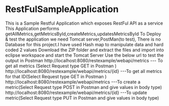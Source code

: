 # RestFulSampleApplication
This is a Sample Restful Application which  exposes RestFul API as a service
This Application performs getAllMetrics,getMetricsById,createMetrics,updatesMetricsById
To Deploy & test the application we need Tomcat server,PostMan(to test),
There is no Database for this project.I have used Hash map to manipulate data and hard coded 2 values
Download the ZIP folder and extract the files and import into eclipse workspace and start the Tomcat Server
Use the below url to test the output in Postman
http://localhost:8080/restexample/webapi/metrics --- To get all metrics (Select Request type GET in Postman )
http://localhost:8080/restexample/webapi/metrics/{id} ---To get all metrics for that ID(Select Request type GET in Postman )
http://localhost:8080/restexample/webapi/metrics ---To create a metric(Select Request type POST in Postman and give values in body type)
http://localhost:8080/restexample/webapi/metrics/{id} ---To update metric(Select Request type PUT in Postman and give values in body type)
